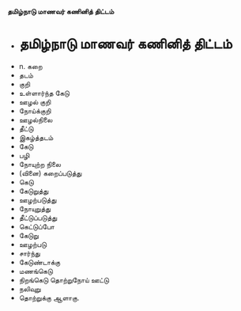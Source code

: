 **தமிழ்நாடு மாணவர் கணினித் திட்டம்**
- # தமிழ்நாடு மாணவர் கணினித் திட்டம்
- n. கறை
- தடம்
- குறி
- உள்ளார்ந்த கேடு
- ஊழல் குறி
- நோய்க்குறி
- ஊழல்நிலை
- தீட்டு
- இகழ்த்தடம்
- கேடு
- பழி
- நோயுற்ற நிலை
- (வினை) கறைப்படுத்து
- கெடு
- கேடுறுத்து
- ஊழற்படுத்து
- நோயுறுத்து
- தீட்டுப்படுத்து
- கெட்டுப்போ
- கேடுறு
- ஊழற்படு
- சார்ந்து
- கேடுண்டாக்கு
- மணங்கெடு
- நிறங்கெடு தொற்றுநோய் ஊட்டு
- நலிவுறு
- தொற்றுக்கு ஆளாகு.


